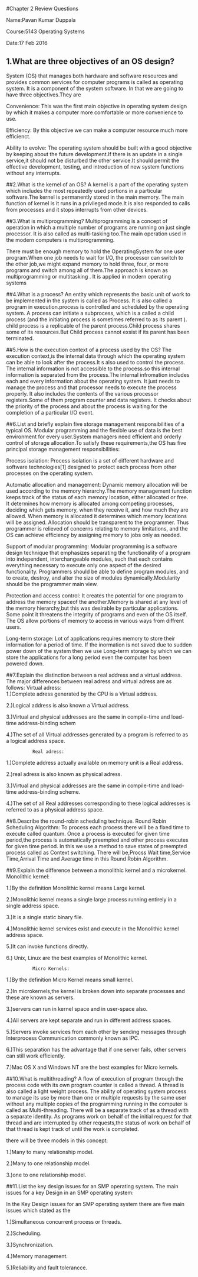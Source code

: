 #Chapter 2 Review Questions

Name:Pavan Kumar Duppala

Course:5143 Operating Systems

Date:17 Feb 2016

## 1.What are three objectives of an OS design?
System (OS) that manages both hardware and software resources and provides common services for computer programs is called as operating system.
It is a component of the system software.
In that we are going to have three objectives.They are

Convenience:
This was the first main objective in operating system design by which it makes a computer more comfortable or more convenience to use.

Efficiency:
By this objective we can make a computer resource much more efficienct.

Ability to evolve: 
The operating system should be built with a good objective by keeping about the future development.If there is an update in a single service,it should not be disturbed the other service.It should permit the effective development, testing, and introduction of new system functions without any interrupts.


##2.What is the kernel of an OS?
A kernel is a part of the operating system which includes the most repeatedly used portions in a particular software.The kernel is permanently stored in  the main memory. 
The main function of kernel is it runs in a privileged mode.It is also responded to calls from processes and it stops interrupts from  other devices.


##3.What is multiprogramming?
Multiprogramming is a concept of operation in which a multiple number of programs are running on just single processor.
It is also called as multi-tasking too.The main operation used in the modern computers is multiprogramming.

There must be enough memory to hold the OperatingSystem for one user program.When one job needs to wait for
I/O, the processor can switch to the other job,we might expand memory to hold three, four, or more
programs and switch among all of them.The approach is known as multiprogramming or multitasking . It is applied in modern operating
systems


##4.What is a process?
An entity which represents the basic unit of work to be implemented in the system is called as Process.
It is also called a program in execution.process is controlled and scheduled by the operating system.
A process can initiate a subprocess, which is a called a child process (and the initiating process is sometimes referred to as its parent ).
child process is a replicable of the parent process.Child process shares some of its resources.But Child process cannot exsist if its parent has been terminated. 



##5.How is the execution context of a process used by the OS?
The execution context,is the internal data through which the operating system can be able to look after the process.It s also used to control the process. 
The internal information is not accessible to the process.so this internal information is separated from the process.The internal infromation includes each and every information about the operating system.
It just needs to manage the process and that processor needs to execute the process properly.
It also includes the contents of the various processor registers.Some of them program counter and data registers. 
It checks about the priority of the process and about the process is waiting for the completion of a particular I/O event.


##6.List and briefly explain five storage management responsibilities of a typical OS.
Modular programming and the flexible use of data is the best environment for every user.System managers need efficient
and orderly control of storage allocation.To satisfy these requirements,the OS has five principal storage management responsibilities:

Process isolation:  Process isolation is a set of different hardware and software technologies[1] 
designed to protect each process from other processes on the operating system.

Automatic allocation and management:  Dynamic memory allocation will be used according to the memory hierarchy.The memory management function keeps track of the status of each memory location, either allocated or free.
It determines how memory is allocated among competing processes, deciding which gets memory, when they receive it, and how much they are allowed.
When memory is allocated it determines which memory locations will be assigned. 
Allocation should be transparent to the programmer.
Thus programmer is relieved of concerns relating to memory limitations, and the OS can achieve efficiency by assigning
memory to jobs only as needed.

Support of modular programming:   Modular programming is a software design technique that emphasizes separating the functionality of a program into independent, 
interchangeable modules, such that each contains everything necessary to execute only one aspect of the desired functionality.
Programmers should be able to define program modules, and to create, destroy, and alter the size of modules dynamically.Modularity should be the programmer main view.

Protection and access control:   It creates the potential for one program to address the memory spaceof the another.Memory is shared at any level of the memory hierarchy,but this was desirable by particular applications.
Some point it threatens the integrity of programs and even of the OS itself.
The OS allow portions of memory to access in various ways from diffrent users.

Long-term storage:   Lot of applications requires memory to store their information for a period of time.
If the inormation is not saved due to sudden power down of the system then we use Long-term storage by which we can store the applications for a long period even the computer has been powered down.


##7.Explain the distinction between a real address and a virtual address.
The major differences between real adress and virtual adress are as follows: 
              Virtual adress:                                                                                          
1.)Complete adress generated by the CPU is a Virtual address.                                               

2.)Logical address is also known a Virtual address.                                                         

3.)Virtual and physical addresses are the same in compile-time and load-time address-binding schem           

4.)The set of all Virtual addresses generated by a program is referred to as a logical address space.
 
              Real adress:
1.)Complete address actually available on memory unit is a Real address. 

2.)real adress is also known as physical adress.

3.)Virtual and physical addresses are the same in compile-time and load-time address-binding scheme.

4.)The set of all Real addresses corresponding to these logical addresses is referred to as a physical address space.


##8.Describe the round-robin scheduling technique.
Round Robin Scheduling Algorithm:
To process each process there will be a fixed time to execute called quantum.
Once a process is executed for given time period,the process is automatically preempted and other process executes for given time period.
In this we use a method to save states of preempted process called as Context switching.
There will be,Procss Wait time,Service Time,Arrival Time and Average time in this Round Robin Algorithm.



##9.Explain the difference between a monolithic kernel and a microkernel.
             Monolithic kernel:

1.)By the definition Monolithic kernel means Large kernel.

2.)Monolithic kernel means a single large process running entirely in a single address space. 

3.)It is a single static binary file. 

4.)Monolithic kernel services exist and execute in the Monolithic kernel address space. 

5.)It can invoke functions directly.

6.) Unix, Linux are the best examples of Monolithic kernel.

              Micro Kernels:
1.)By the definition Micro Kernel means small kernel.

2.)In microkernels,the kernel is broken down into separate processes and these are known as servers. 

3.)servers can run in kernel space and in user-space also.

4.)All servers are kept separate and run in different address spaces. 

5.)Servers invoke services from each other by sending messages through Interprocess Communication commonly known as IPC.

6.)This separation has the advantage that if one server fails, other servers can still work efficiently.

7.)Mac OS X and Windows NT are the best examples for Micro kernels.


##10.What is multithreading?
A flow of execution of program through the process code with its own program counter is called a thread. 
A thread is also called a light weight process.
The ability of operating system process to manage its use by more than one or multiple requests by the same user without any multiple copies of the programming running in the computer is called as Multi-threading. 
There will be a separate track of as a thread with a separate identity. 
As programs work on behalf of the initial request for that thread and are interrupted by other requests,the status of work on behalf of that thread is kept track of until the work is completed.

there will be three models in this concept:

1.)Many to many relationship model.

2.)Many to one relationship model.

3.)one to one relationship model.


##11.List the key design issues for an SMP operating system.
The main issues for a key Design in an SMP operating system:

In the Key Design issues for an SMP operating system there are five main issues which stated as the

1.)Simultaneous concurrent process or threads.

2.)Scheduling.

3.)Synchronization.

4.)Memory management.

5.)Reliability and fault tolerancce.

